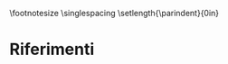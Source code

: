 \footnotesize
\singlespacing
\setlength{\parindent}{0in}

<!-- 
Do not edit this page.

References are automatically generated from the BibTex file (References.bib)

...which you should create using your reference manager.

---

Falcon G., Per una migliore giustizia amministrativa:
spunti comparatistici all’ordinamento processuale amministrativo della Repubblica Federale
Tedesca, Relazione svolta al convegno per il decennale del TRGA di Trento su “La giustizia
amministrativa nelle regioni e province a statuto speciale. Dal bilancio delle esperienze le
nuove prospettive.” Trento 1011 maggio 1996, p. 6 del dattiloscritto).

G. FALCON, Per una migliore giustizia amministrativa: spunti
comparatistici con particolare riferimento alla repubblica federale tedesca, in Atti del Convegno su La
giustizia amministrativa nelle Regioni e Province a Statuto speciale, in Informator, num. monogr.,
1996; ID. (a cura di), Forme e strumenti della tutela nei confronti dei provvedimenti amministrativi nel
diritto italiano, comunitario e comparato, Milano, 2010

---

De Pretis Daria and Rotooffset Paganella. 2000. Il Processo Amministrativo in Europa : Caratteri E Tendenze in Francia Germania Gran Bretagna E Nell'unione Europea Ed. provvisoria ed. Trento: editore non identificato.

https://worldcat.org/it/title/801155069

---

-->

# Riferimenti


